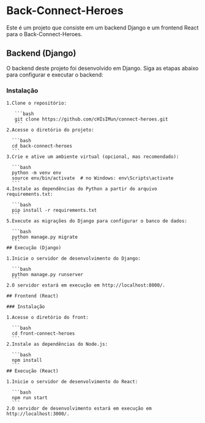 # Back-Connect-Heroes

Este é um projeto que consiste em um backend Django e um frontend React para o Back-Connect-Heroes.

## Backend (Django)

O backend deste projeto foi desenvolvido em Django. Siga as etapas abaixo para configurar e executar o backend:

### Instalação
``````
1.Clone o repositório:

   ```bash
   git clone https://github.com/cHIsIMun/connect-heroes.git
   ```
2.Acesse o diretório do projeto:

  ```bash
  cd back-connect-heroes
  ```
3.Crie e ative um ambiente virtual (opcional, mas recomendado):

  ```bash
  python -m venv env
  source env/bin/activate  # no Windows: env\Scripts\activate
  ```
4.Instale as dependências do Python a partir do arquivo requirements.txt:

  ```bash
  pip install -r requirements.txt
  ```
5.Execute as migrações do Django para configurar o banco de dados:
  
  ```bash
  python manage.py migrate
  ```
## Execução (Django)

1.Inicie o servidor de desenvolvimento do Django:
  
  ```bash
  python manage.py runserver
  ```
2.O servidor estará em execução em http://localhost:8000/.

## Frontend (React)

### Instalação

1.Acesse o diretório do front:

  ```bash
  cd front-connect-heroes
  ```
2.Instale as dependências do Node.js:
  
  ```bash
  npm install
  ```
## Execução (React)

1.Inicie o servidor de desenvolvimento do React:
  
  ```bash
  npm run start
  ```
2.O servidor de desenvolvimento estará em execução em http://localhost:3000/.



